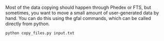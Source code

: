 Most of the data copying should happen through Phedex or FTS, but sometimes,
you want to move a small amount of user-generated data by hand. You can do this
using the gfal commands, which can be called directly from python.

~~~
python copy_files.py input.txt
~~~
